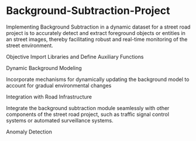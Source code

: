 # Background-Subtraction-Project
Implementing Background Subtraction in a dynamic dataset for a street road project is to accurately detect and extract foreground objects or entities in an street images, thereby facilitating robust and real-time monitoring of the street environment.

Objective
Import Libraries and Define Auxiliary Functions

Dynamic Background Modeling

Incorporate mechanisms for dynamically updating the background model to account for gradual environmental changes

Integration with Road Infrastructure

Integrate the background subtraction module seamlessly with other components of the street road project, such as traffic signal control systems or automated surveillance systems.

Anomaly Detection

